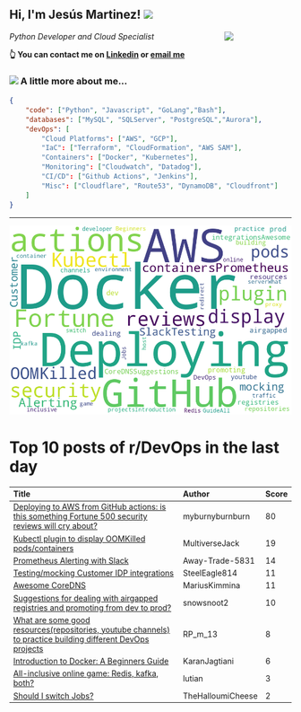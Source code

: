 <!--
**jmartinezl/jmartinezl** is a ✨ _special_ ✨ repository because its `README.md` (this file) appears on your GitHub profile.

Here are some ideas to get you started:

- 🔭 I’m currently working on ...
- 🌱 I’m currently learning ...
- 👯 I’m looking to collaborate on ...
- 🤔 I’m looking for help with ...
- 💬 Ask me about ...
- 📫 How to reach me: ...
- 😄 Pronouns: ...
- ⚡ Fun fact: ...
-->

<h2>Hi, I'm Jesús Martinez! <img src="https://media.giphy.com/media/WUlplcMpOCEmTGBtBW/giphy.gif" width="30"> </h2>
<img align='right' src="https://media.giphy.com/media/NytMLKyiaIh6VH9SPm/giphy.gif" width="120">
<p><em>Python Developer and Cloud Specialist
</em></p>

**👆 You can contact me on [Linkedin](https://www.linkedin.com/in/jes%C3%BAs-martinez-2b7b10104/) or [email me](mailto:jesus.mtz.lorenzo@gmail.com)**

### <img src="https://media.giphy.com/media/VgCDAzcKvsR6OM0uWg/giphy.gif" width="50"> A little more about me...  

```json
{
    "code": ["Python", "Javascript", "GoLang","Bash"],
    "databases": ["MySQL", "SQLServer", "PostgreSQL","Aurora"],
    "devOps": [
        "Cloud Platforms": ["AWS", "GCP"],
        "IaC": ["Terraform", "CloudFormation", "AWS SAM"],
        "Containers": ["Docker", "Kubernetes"],
        "Monitoring": ["Cloudwatch", "Datadog"],
        "CI/CD": ["Github Actions", "Jenkins"],
        "Misc": ["Cloudflare", "Route53", "DynamoDB", "Cloudfront"]
    ]
}
```
---

![Wordcloud](./cloud.png)

# Top 10 posts of r/DevOps in the last day

| Title | Author | Score |
|:---|:---|:---|
| [Deploying to AWS from GitHub actions: is this something Fortune 500 security reviews will cry about?](https://www.reddit.com/r/devops/comments/yzft2b/deploying_to_aws_from_github_actions_is_this/) | myburnyburnburn | 80 |
| [Kubectl plugin to display OOMKilled pods/containers](https://www.reddit.com/r/devops/comments/yzgjah/kubectl_plugin_to_display_oomkilled_podscontainers/) | MultiverseJack | 19 |
| [Prometheus Alerting with Slack](https://www.reddit.com/r/devops/comments/yzcop2/prometheus_alerting_with_slack/) | Away-Trade-5831 | 14 |
| [Testing/mocking Customer IDP integrations](https://www.reddit.com/r/devops/comments/yzigz0/testingmocking_customer_idp_integrations/) | SteelEagle814 | 11 |
| [Awesome CoreDNS](https://www.reddit.com/r/devops/comments/z00siu/awesome_coredns/) | MariusKimmina | 11 |
| [Suggestions for dealing with airgapped registries and promoting from dev to prod?](https://www.reddit.com/r/devops/comments/yzpsxt/suggestions_for_dealing_with_airgapped_registries/) | snowsnoot2 | 10 |
| [What are some good resources(repositories, youtube channels) to practice building different DevOps projects](https://www.reddit.com/r/devops/comments/yzt73k/what_are_some_good_resourcesrepositories_youtube/) | RP_m_13 | 8 |
| [Introduction to Docker: A Beginners Guide](https://www.reddit.com/r/devops/comments/yzwg2m/introduction_to_docker_a_beginners_guide/) | KaranJagtiani | 6 |
| [All-inclusive online game: Redis, kafka, both?](https://www.reddit.com/r/devops/comments/yzyalq/allinclusive_online_game_redis_kafka_both/) | lutian | 3 |
| [Should I switch Jobs?](https://www.reddit.com/r/devops/comments/yzwlw9/should_i_switch_jobs/) | TheHalloumiCheese | 2 |
